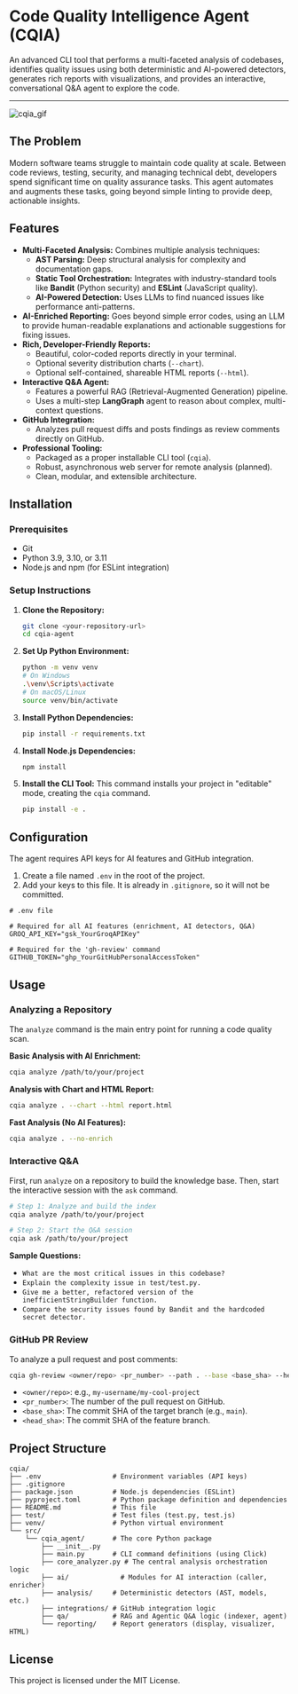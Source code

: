 # Code Quality Intelligence Agent (CQIA)

An advanced CLI tool that performs a multi-faceted analysis of codebases, identifies quality issues using both deterministic and AI-powered detectors, generates rich reports with visualizations, and provides an interactive, conversational Q&A agent to explore the code.

-----
![cqia_gif](https://github.com/user-attachments/assets/21015efa-26aa-4080-836b-8a502e416e1a)


## The Problem

Modern software teams struggle to maintain code quality at scale. Between code reviews, testing, security, and managing technical debt, developers spend significant time on quality assurance tasks. This agent automates and augments these tasks, going beyond simple linting to provide deep, actionable insights.

## Features

  * **Multi-Faceted Analysis:** Combines multiple analysis techniques:
      * **AST Parsing:** Deep structural analysis for complexity and documentation gaps.
      * **Static Tool Orchestration:** Integrates with industry-standard tools like **Bandit** (Python security) and **ESLint** (JavaScript quality).
      * **AI-Powered Detection:** Uses LLMs to find nuanced issues like performance anti-patterns.
  * **AI-Enriched Reporting:** Goes beyond simple error codes, using an LLM to provide human-readable explanations and actionable suggestions for fixing issues.
  * **Rich, Developer-Friendly Reports:**
      * Beautiful, color-coded reports directly in your terminal.
      * Optional severity distribution charts (`--chart`).
      * Optional self-contained, shareable HTML reports (`--html`).
  * **Interactive Q&A Agent:**
      * Features a powerful RAG (Retrieval-Augmented Generation) pipeline.
      * Uses a multi-step **LangGraph** agent to reason about complex, multi-context questions.
  * **GitHub Integration:**
      * Analyzes pull request diffs and posts findings as review comments directly on GitHub.
  * **Professional Tooling:**
      * Packaged as a proper installable CLI tool (`cqia`).
      * Robust, asynchronous web server for remote analysis (planned).
      * Clean, modular, and extensible architecture.

## Installation

### Prerequisites

  * Git
  * Python 3.9, 3.10, or 3.11
  * Node.js and npm (for ESLint integration)

### Setup Instructions

1.  **Clone the Repository:**

    ```bash
    git clone <your-repository-url>
    cd cqia-agent
    ```

2.  **Set Up Python Environment:**

    ```bash
    python -m venv venv
    # On Windows
    .\venv\Scripts\activate
    # On macOS/Linux
    source venv/bin/activate
    ```

3.  **Install Python Dependencies:**

    ```bash
    pip install -r requirements.txt
    ```

4.  **Install Node.js Dependencies:**

    ```bash
    npm install
    ```

5.  **Install the CLI Tool:**
    This command installs your project in "editable" mode, creating the `cqia` command.

    ```bash
    pip install -e .
    ```

## Configuration

The agent requires API keys for AI features and GitHub integration.

1.  Create a file named `.env` in the root of the project.
2.  Add your keys to this file. It is already in `.gitignore`, so it will not be committed.

```env
# .env file

# Required for all AI features (enrichment, AI detectors, Q&A)
GROQ_API_KEY="gsk_YourGroqAPIKey"

# Required for the 'gh-review' command
GITHUB_TOKEN="ghp_YourGitHubPersonalAccessToken"
```

## Usage

### Analyzing a Repository

The `analyze` command is the main entry point for running a code quality scan.

**Basic Analysis with AI Enrichment:**

```bash
cqia analyze /path/to/your/project
```

**Analysis with Chart and HTML Report:**

```bash
cqia analyze . --chart --html report.html
```

**Fast Analysis (No AI Features):**

```bash
cqia analyze . --no-enrich
```

### Interactive Q&A

First, run `analyze` on a repository to build the knowledge base. Then, start the interactive session with the `ask` command.

```bash
# Step 1: Analyze and build the index
cqia analyze /path/to/your/project

# Step 2: Start the Q&A session
cqia ask /path/to/your/project
```

**Sample Questions:**

  * `What are the most critical issues in this codebase?`
  * `Explain the complexity issue in test/test.py.`
  * `Give me a better, refactored version of the inefficientStringBuilder function.`
  * `Compare the security issues found by Bandit and the hardcoded secret detector.`

### GitHub PR Review

To analyze a pull request and post comments:

```bash
cqia gh-review <owner/repo> <pr_number> --path . --base <base_sha> --head <head_sha>
```

  * `<owner/repo>`: e.g., `my-username/my-cool-project`
  * `<pr_number>`: The number of the pull request on GitHub.
  * `<base_sha>`: The commit SHA of the target branch (e.g., `main`).
  * `<head_sha>`: The commit SHA of the feature branch.

## Project Structure

```
cqia/
├── .env                  # Environment variables (API keys)
├── .gitignore
├── package.json          # Node.js dependencies (ESLint)
├── pyproject.toml        # Python package definition and dependencies
├── README.md             # This file
├── test/                 # Test files (test.py, test.js)
├── venv/                 # Python virtual environment
└── src/
    └── cqia_agent/       # The core Python package
        ├── __init__.py
        ├── main.py       # CLI command definitions (using Click)
        ├── core_analyzer.py # The central analysis orchestration logic
        ├── ai/             # Modules for AI interaction (caller, enricher)
        ├── analysis/     # Deterministic detectors (AST, models, etc.)
        ├── integrations/ # GitHub integration logic
        ├── qa/           # RAG and Agentic Q&A logic (indexer, agent)
        └── reporting/    # Report generators (display, visualizer, HTML)
```

## License

This project is licensed under the MIT License.